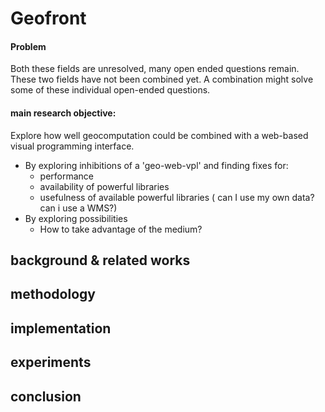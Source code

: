 # Geofront


#### Problem 
Both these fields are unresolved, many open ended questions remain.
These two fields have not been combined yet.
A combination might solve some of these individual open-ended questions.

#### main research objective: 
Explore how well geocomputation could be combined with a web-based visual programming interface. 
- By exploring inhibitions of a 'geo-web-vpl' and finding fixes for:
  - performance 
  - availability of powerful libraries
  - usefulness of available powerful libraries ( can I use my own data? can i use a WMS?)
- By exploring possibilities
  - How to take advantage of the medium? 


## background & related works 




## methodology 


## implementation


## experiments


## conclusion 
